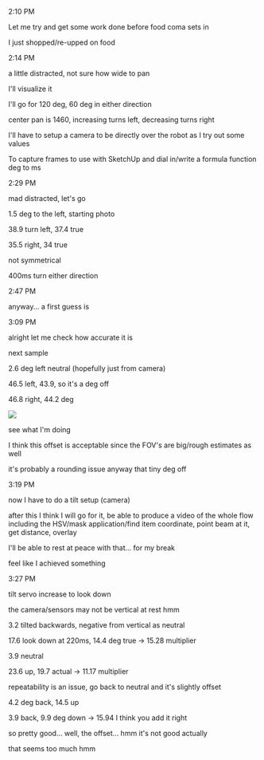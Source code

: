 2:10 PM

Let me try and get some work done before food coma sets in

I just shopped/re-upped on food

2:14 PM

a little distracted, not sure how wide to pan

I'll visualize it

I'll go for 120 deg, 60 deg in either direction

center pan is 1460, increasing turns left, decreasing turns right

I'll have to setup a camera to be directly over the robot as I try out some values

To capture frames to use with SketchUp and dial in/write a formula function deg to ms

2:29 PM

mad distracted, let's go

1.5 deg to the left, starting photo

38.9 turn left, 37.4 true

35.5 right, 34 true

not symmetrical

400ms turn either direction

2:47 PM

anyway... a first guess is

3:09 PM

alright let me check how accurate it is

next sample

2.6 deg left neutral (hopefully just from camera)

46.5 left, 43.9, so it's a deg off

46.8 right, 44.2 deg

<img src="../../confirm-pan-angles.JPG"/>

see what I'm doing

I think this offset is acceptable since the FOV's are big/rough estimates as well

it's probably a rounding issue anyway that tiny deg off

3:19 PM

now I have to do a tilt setup (camera)

after this I think I will go for it, be able to produce a video of the whole flow including the HSV/mask application/find item coordinate, point beam at it, get distance, overlay

I'll be able to rest at peace with that... for my break

feel like I achieved something

3:27 PM

tilt servo increase to look down

the camera/sensors may not be vertical at rest hmm

3.2 tilted backwards, negative from vertical as neutral

17.6 look down at 220ms, 14.4 deg true -> 15.28 multiplier

3.9 neutral

23.6 up, 19.7 actual -> 11.17 multiplier

repeatability is an issue, go back to neutral and it's slightly offset

4.2 deg back, 14.5 up

3.9 back, 9.9 deg down -> 15.94 I think you add it right

so pretty good... well, the offset... hmm it's not good actually

that seems too much hmm





